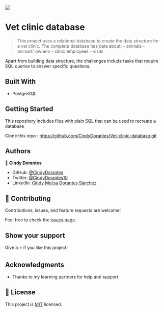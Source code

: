 ![](https://img.shields.io/badge/Microverse-blueviolet) 

# Vet clinic database

> This project uses a relational database to create the data structure for a vet clinic. The complete database has data about:
    - animals
    - animals' owners
    - clinic employees
    - visits

Apart from building data structure, the challenges include tasks that require SQL queries to answer specific questions.

## Built With

- PostgreSQL

## Getting Started

This repository includes files with plain SQL that can be used to recreate a database

Clone this repo : https://github.com/CindyDorantes/Vet-clinic-database.git


## Authors

👤 **Cindy Dorantes**

- GitHub: [@CindyDorantes](https://github.com/CindyDorantes)
- Twitter: [@CindyDorantes10](https://twitter.com/CindyDorantes10)
- LinkedIn: [Cindy Melisa Dorantes Sánchez](https://www.linkedin.com/in/cindydorantessanchez/)


## 🤝 Contributing

Contributions, issues, and feature requests are welcome!

Feel free to check the [issues page](../../issues/).

## Show your support

Give a ⭐️ if you like this project!

## Acknowledgments

- Thanks to my learning partners for help and support

## 📝 License

This project is [MIT](./MIT.md) licensed.
